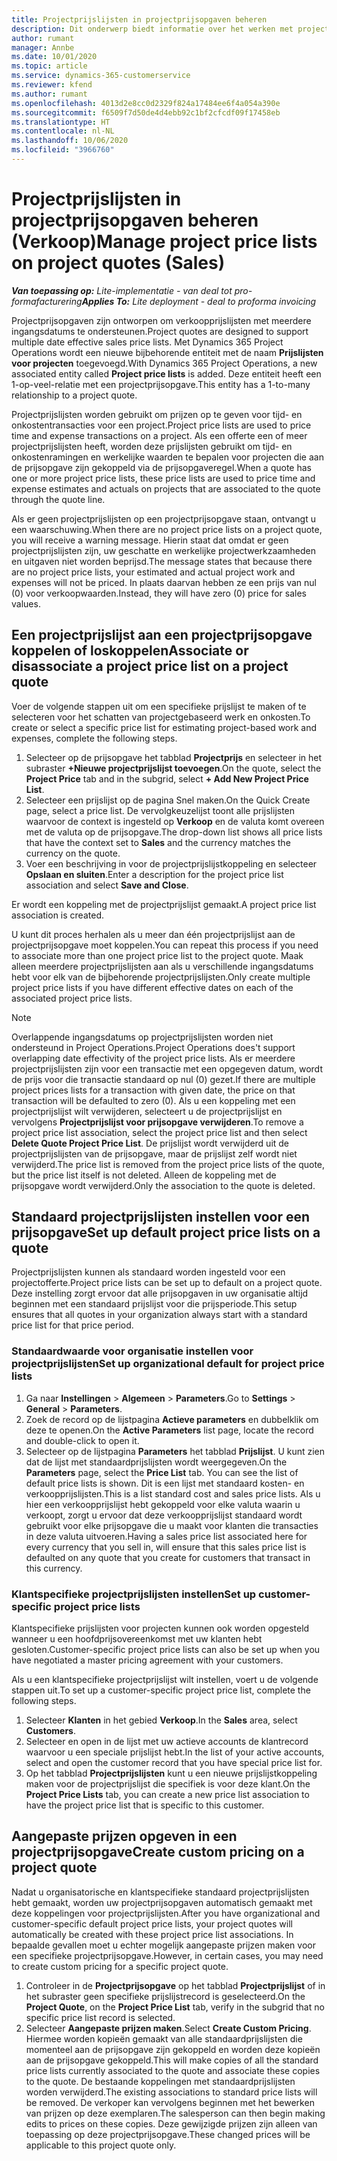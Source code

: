 ```yaml
---
title: Projectprijslijsten in projectprijsopgaven beheren
description: Dit onderwerp biedt informatie over het werken met projectprijslijsten in prijsopgaven. (Sales)
author: rumant
manager: Annbe
ms.date: 10/01/2020
ms.topic: article
ms.service: dynamics-365-customerservice
ms.reviewer: kfend
ms.author: rumant
ms.openlocfilehash: 4013d2e8cc0d2329f824a17484ee6f4a054a390e
ms.sourcegitcommit: f6509f7d50de4d4ebb92c1bf2cfcdf09f17458eb
ms.translationtype: HT
ms.contentlocale: nl-NL
ms.lasthandoff: 10/06/2020
ms.locfileid: "3966760"
---
```

# <a name="manage-project-price-lists-on-project-quotes-sales"></a><span data-ttu-id="349f7-104">Projectprijslijsten in projectprijsopgaven beheren (Verkoop)</span><span class="sxs-lookup"><span data-stu-id="349f7-104">Manage project price lists on project quotes (Sales)</span></span>

<span data-ttu-id="349f7-105">_**Van toepassing op:** Lite-implementatie - van deal tot pro-formafacturering_</span><span class="sxs-lookup"><span data-stu-id="349f7-105">_**Applies To:** Lite deployment - deal to proforma invoicing_</span></span>

<span data-ttu-id="349f7-106">Projectprijsopgaven zijn ontworpen om verkoopprijslijsten met meerdere ingangsdatums te ondersteunen.</span><span class="sxs-lookup"><span data-stu-id="349f7-106">Project quotes are designed to support multiple date effective sales price lists.</span></span> <span data-ttu-id="349f7-107">Met Dynamics 365 Project Operations wordt een nieuwe bijbehorende entiteit met de naam **Prijslijsten voor projecten** toegevoegd.</span><span class="sxs-lookup"><span data-stu-id="349f7-107">With Dynamics 365 Project Operations, a new associated entity called **Project price lists** is added.</span></span> <span data-ttu-id="349f7-108">Deze entiteit heeft een 1-op-veel-relatie met een projectprijsopgave.</span><span class="sxs-lookup"><span data-stu-id="349f7-108">This entity has a 1-to-many relationship to a project quote.</span></span>

<span data-ttu-id="349f7-109">Projectprijslijsten worden gebruikt om prijzen op te geven voor tijd- en onkostentransacties voor een project.</span><span class="sxs-lookup"><span data-stu-id="349f7-109">Project price lists are used to price time and expense transactions on a project.</span></span> <span data-ttu-id="349f7-110">Als een offerte een of meer projectprijslijsten heeft, worden deze prijslijsten gebruikt om tijd- en onkostenramingen en werkelijke waarden te bepalen voor projecten die aan de prijsopgave zijn gekoppeld via de prijsopgaveregel.</span><span class="sxs-lookup"><span data-stu-id="349f7-110">When a quote has one or more project price lists, these price lists are used to price time and expense estimates and actuals on projects that are associated to the quote through the quote line.</span></span>

<span data-ttu-id="349f7-111">Als er geen projectprijslijsten op een projectprijsopgave staan, ontvangt u een waarschuwing.</span><span class="sxs-lookup"><span data-stu-id="349f7-111">When there are no project price lists on a project quote, you will receive a warning message.</span></span> <span data-ttu-id="349f7-112">Hierin staat dat omdat er geen projectprijslijsten zijn, uw geschatte en werkelijke projectwerkzaamheden en uitgaven niet worden beprijsd.</span><span class="sxs-lookup"><span data-stu-id="349f7-112">The message states that because there are no project price lists, your estimated and actual project work and expenses will not be priced.</span></span> <span data-ttu-id="349f7-113">In plaats daarvan hebben ze een prijs van nul (0) voor verkoopwaarden.</span><span class="sxs-lookup"><span data-stu-id="349f7-113">Instead, they will have zero (0) price for sales values.</span></span>

## <a name="associate-or-disassociate-a-project-price-list-on-a-project-quote"></a><span data-ttu-id="349f7-114">Een projectprijslijst aan een projectprijsopgave koppelen of loskoppelen</span><span class="sxs-lookup"><span data-stu-id="349f7-114">Associate or disassociate a project price list on a project quote</span></span>

<span data-ttu-id="349f7-115">Voer de volgende stappen uit om een specifieke prijslijst te maken of te selecteren voor het schatten van projectgebaseerd werk en onkosten.</span><span class="sxs-lookup"><span data-stu-id="349f7-115">To create or select a specific price list for estimating project-based work and expenses, complete the following steps.</span></span>

1. <span data-ttu-id="349f7-116">Selecteer op de prijsopgave het tabblad **Projectprijs** en selecteer in het subraster **+Nieuwe projectprijslijst toevoegen**.</span><span class="sxs-lookup"><span data-stu-id="349f7-116">On the quote, select the **Project Price** tab and in the subgrid, select **+ Add New Project Price List**.</span></span>
2. <span data-ttu-id="349f7-117">Selecteer een prijslijst op de pagina Snel maken.</span><span class="sxs-lookup"><span data-stu-id="349f7-117">On the Quick Create page, select a price list.</span></span> <span data-ttu-id="349f7-118">De vervolgkeuzelijst toont alle prijslijsten waarvoor de context is ingesteld op **Verkoop** en de valuta komt overeen met de valuta op de prijsopgave.</span><span class="sxs-lookup"><span data-stu-id="349f7-118">The drop-down list shows all price lists that have the context set to **Sales** and the currency matches the currency on the quote.</span></span>
4. <span data-ttu-id="349f7-119">Voer een beschrijving in voor de projectprijslijstkoppeling en selecteer **Opslaan en sluiten**.</span><span class="sxs-lookup"><span data-stu-id="349f7-119">Enter a description for the project price list association and select **Save and Close**.</span></span>

<span data-ttu-id="349f7-120">Er wordt een koppeling met de projectprijslijst gemaakt.</span><span class="sxs-lookup"><span data-stu-id="349f7-120">A project price list association is created.</span></span>

<span data-ttu-id="349f7-121">U kunt dit proces herhalen als u meer dan één projectprijslijst aan de projectprijsopgave moet koppelen.</span><span class="sxs-lookup"><span data-stu-id="349f7-121">You can repeat this process if you need to associate more than one project price list to the project quote.</span></span> <span data-ttu-id="349f7-122">Maak alleen meerdere projectprijslijsten aan als u verschillende ingangsdatums hebt voor elk van de bijbehorende projectprijslijsten.</span><span class="sxs-lookup"><span data-stu-id="349f7-122">Only create multiple project price lists if you have different effective dates on each of the associated project price lists.</span></span>

> [!NOTE]
> <span data-ttu-id="349f7-123">Overlappende ingangsdatums op projectprijslijsten worden niet ondersteund in Project Operations.</span><span class="sxs-lookup"><span data-stu-id="349f7-123">Project Operations does't support overlapping date effectivity of the project price lists.</span></span> <span data-ttu-id="349f7-124">Als er meerdere projectprijslijsten zijn voor een transactie met een opgegeven datum, wordt de prijs voor die transactie standaard op nul (0) gezet.</span><span class="sxs-lookup"><span data-stu-id="349f7-124">If there are multiple project prices lists for a transaction with given date, the price on that transaction will be defaulted to zero (0).</span></span>
<span data-ttu-id="349f7-125">Als u een koppeling met een projectprijslijst wilt verwijderen, selecteert u de projectprijslijst en vervolgens **Projectprijslijst voor prijsopgave verwijderen**.</span><span class="sxs-lookup"><span data-stu-id="349f7-125">To remove a project price list association, select the project price list and then select **Delete Quote Project Price List**.</span></span> <span data-ttu-id="349f7-126">De prijslijst wordt verwijderd uit de projectprijslijsten van de prijsopgave, maar de prijslijst zelf wordt niet verwijderd.</span><span class="sxs-lookup"><span data-stu-id="349f7-126">The price list is removed from the project price lists of the quote, but the price list itself is not deleted.</span></span> <span data-ttu-id="349f7-127">Alleen de koppeling met de prijsopgave wordt verwijderd.</span><span class="sxs-lookup"><span data-stu-id="349f7-127">Only the association to the quote is deleted.</span></span>

## <a name="set-up-default-project-price-lists-on-a-quote"></a><span data-ttu-id="349f7-128">Standaard projectprijslijsten instellen voor een prijsopgave</span><span class="sxs-lookup"><span data-stu-id="349f7-128">Set up default project price lists on a quote</span></span>

<span data-ttu-id="349f7-129">Projectprijslijsten kunnen als standaard worden ingesteld voor een projectofferte.</span><span class="sxs-lookup"><span data-stu-id="349f7-129">Project price lists can be set up to default on a project quote.</span></span> <span data-ttu-id="349f7-130">Deze instelling zorgt ervoor dat alle prijsopgaven in uw organisatie altijd beginnen met een standaard prijslijst voor die prijsperiode.</span><span class="sxs-lookup"><span data-stu-id="349f7-130">This setup ensures that all quotes in your organization always start with a standard price list for that price period.</span></span>

### <a name="set-up-organizational-default-for-project-price-lists"></a><span data-ttu-id="349f7-131">Standaardwaarde voor organisatie instellen voor projectprijslijsten</span><span class="sxs-lookup"><span data-stu-id="349f7-131">Set up organizational default for project price lists</span></span>

1. <span data-ttu-id="349f7-132">Ga naar **Instellingen** > **Algemeen** > **Parameters**.</span><span class="sxs-lookup"><span data-stu-id="349f7-132">Go to **Settings** > **General** > **Parameters**.</span></span>
2. <span data-ttu-id="349f7-133">Zoek de record op de lijstpagina **Actieve parameters** en dubbelklik om deze te openen.</span><span class="sxs-lookup"><span data-stu-id="349f7-133">On the **Active Parameters** list page, locate the record and double-click to open it.</span></span> 
3. <span data-ttu-id="349f7-134">Selecteer op de lijstpagina **Parameters** het tabblad **Prijslijst**. U kunt zien dat de lijst met standaardprijslijsten wordt weergegeven.</span><span class="sxs-lookup"><span data-stu-id="349f7-134">On the **Parameters** page, select the **Price List** tab. You can see the list of default price lists is shown.</span></span> <span data-ttu-id="349f7-135">Dit is een lijst met standaard kosten- en verkoopprijslijsten.</span><span class="sxs-lookup"><span data-stu-id="349f7-135">This is a list standard cost and sales price lists.</span></span> <span data-ttu-id="349f7-136">Als u hier een verkoopprijslijst hebt gekoppeld voor elke valuta waarin u verkoopt, zorgt u ervoor dat deze verkoopprijslijst standaard wordt gebruikt voor elke prijsopgave die u maakt voor klanten die transacties in deze valuta uitvoeren.</span><span class="sxs-lookup"><span data-stu-id="349f7-136">Having a sales price list associated here for every currency that you sell in, will ensure that this sales price list is defaulted on any quote that you create for customers that transact in this currency.</span></span>

### <a name="set-up-customer-specific-project-price-lists"></a><span data-ttu-id="349f7-137">Klantspecifieke projectprijslijsten instellen</span><span class="sxs-lookup"><span data-stu-id="349f7-137">Set up customer-specific project price lists</span></span>

<span data-ttu-id="349f7-138">Klantspecifieke prijslijsten voor projecten kunnen ook worden opgesteld wanneer u een hoofdprijsovereenkomst met uw klanten hebt gesloten.</span><span class="sxs-lookup"><span data-stu-id="349f7-138">Customer-specific project price lists can also be set up when you have negotiated a master pricing agreement with your customers.</span></span>

<span data-ttu-id="349f7-139">Als u een klantspecifieke projectprijslijst wilt instellen, voert u de volgende stappen uit.</span><span class="sxs-lookup"><span data-stu-id="349f7-139">To set up a customer-specific project price list, complete the following steps.</span></span>

1. <span data-ttu-id="349f7-140">Selecteer **Klanten** in het gebied **Verkoop**.</span><span class="sxs-lookup"><span data-stu-id="349f7-140">In the **Sales** area, select **Customers**.</span></span>
2. <span data-ttu-id="349f7-141">Selecteer en open in de lijst met uw actieve accounts de klantrecord waarvoor u een speciale prijslijst hebt.</span><span class="sxs-lookup"><span data-stu-id="349f7-141">In the list of your active accounts, select and open the customer record that you have special price list for.</span></span>
3. <span data-ttu-id="349f7-142">Op het tabblad **Projectprijslijsten** kunt u een nieuwe prijslijstkoppeling maken voor de projectprijslijst die specifiek is voor deze klant.</span><span class="sxs-lookup"><span data-stu-id="349f7-142">On the **Project Price Lists** tab, you can create a new price list association to have the project price list that is specific to this customer.</span></span>

## <a name="create-custom-pricing-on-a-project-quote"></a><span data-ttu-id="349f7-143">Aangepaste prijzen opgeven in een projectprijsopgave</span><span class="sxs-lookup"><span data-stu-id="349f7-143">Create custom pricing on a project quote</span></span>

<span data-ttu-id="349f7-144">Nadat u organisatorische en klantspecifieke standaard projectprijslijsten hebt gemaakt, worden uw projectprijsopgaven automatisch gemaakt met deze koppelingen voor projectprijslijsten.</span><span class="sxs-lookup"><span data-stu-id="349f7-144">After you have organizational and customer-specific default project price lists, your project quotes will automatically be created with these project price list associations.</span></span> <span data-ttu-id="349f7-145">In bepaalde gevallen moet u echter mogelijk aangepaste prijzen maken voor een specifieke projectprijsopgave.</span><span class="sxs-lookup"><span data-stu-id="349f7-145">However, in certain cases, you may need to create custom pricing for a specific project quote.</span></span> 

1. <span data-ttu-id="349f7-146">Controleer in de **Projectprijsopgave** op het tabblad **Projectprijslijst** of in het subraster geen specifieke prijslijstrecord is geselecteerd.</span><span class="sxs-lookup"><span data-stu-id="349f7-146">On the **Project Quote**, on the **Project Price List** tab, verify in the subgrid that no specific price list record is selected.</span></span>
2. <span data-ttu-id="349f7-147">Selecteer **Aangepaste prijzen maken**.</span><span class="sxs-lookup"><span data-stu-id="349f7-147">Select **Create Custom Pricing**.</span></span> <span data-ttu-id="349f7-148">Hiermee worden kopieën gemaakt van alle standaardprijslijsten die momenteel aan de prijsopgave zijn gekoppeld en worden deze kopieën aan de prijsopgave gekoppeld.</span><span class="sxs-lookup"><span data-stu-id="349f7-148">This will make copies of all the standard price lists currently associated to the quote and associate these copies to the quote.</span></span> <span data-ttu-id="349f7-149">De bestaande koppelingen met standaardprijslijsten worden verwijderd.</span><span class="sxs-lookup"><span data-stu-id="349f7-149">The existing associations to standard price lists will be removed.</span></span> <span data-ttu-id="349f7-150">De verkoper kan vervolgens beginnen met het bewerken van prijzen op deze exemplaren.</span><span class="sxs-lookup"><span data-stu-id="349f7-150">The salesperson can then begin making edits to prices on these copies.</span></span> <span data-ttu-id="349f7-151">Deze gewijzigde prijzen zijn alleen van toepassing op deze projectprijsopgave.</span><span class="sxs-lookup"><span data-stu-id="349f7-151">These changed prices will be applicable to this project quote only.</span></span>
